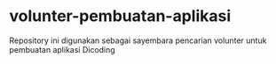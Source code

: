 # volunter-pembuatan-aplikasi<br>
Repository ini digunakan sebagai sayembara pencarian volunter untuk pembuatan aplikasi Dicoding
